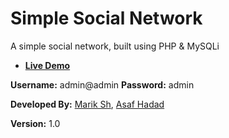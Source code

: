 
**Simple Social Network**
=======
A simple social network, built using PHP & MySQLi

 - **[Live Demo](http://social.matimenkes.com/ssn/)**
 
  **Username:** admin@admin
  **Password:** admin

**Developed By:** [Marik Sh](https://github.com/marik22312), [Asaf Hadad](https://github.com/asaf147369)

**Version:** 1.0
